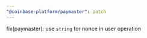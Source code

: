 ```yaml
---
"@coinbase-platform/paymaster": patch
---
```


fix(paymaster): use `string` for nonce in user operation
